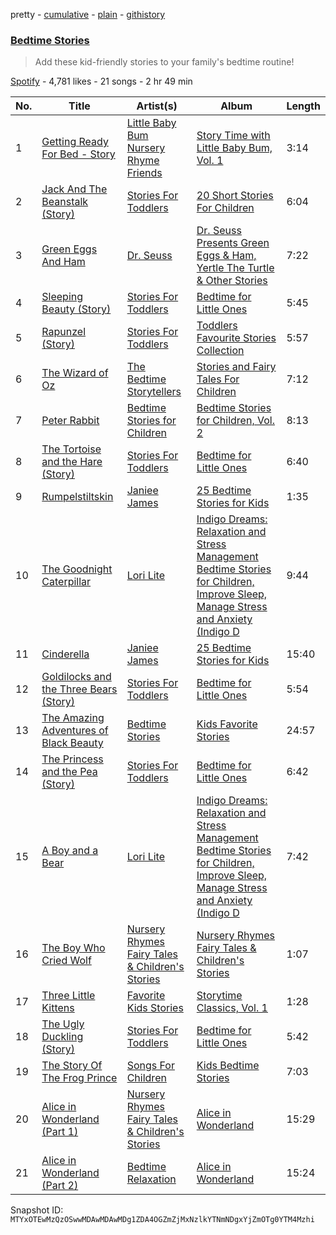 pretty - [cumulative](/playlists/cumulative/37i9dQZF1DX4mDnU0PhsMn.md) - [plain](/playlists/plain/37i9dQZF1DX4mDnU0PhsMn) - [githistory](https://github.githistory.xyz/mackorone/spotify-playlist-archive/blob/main/playlists/plain/37i9dQZF1DX4mDnU0PhsMn)

### [Bedtime Stories](https://open.spotify.com/playlist/37i9dQZF1DX4mDnU0PhsMn)

> Add these kid\-friendly stories to your family's bedtime routine!

[Spotify](https://open.spotify.com/user/spotify) - 4,781 likes - 21 songs - 2 hr 49 min

| No. | Title | Artist(s) | Album | Length |
|---|---|---|---|---|
| 1 | [Getting Ready For Bed \- Story](https://open.spotify.com/track/0HsvvS1E3p3LDDmc80gnfz) | [Little Baby Bum Nursery Rhyme Friends](https://open.spotify.com/artist/0lFDQOEK5OwsyPXb1aWJzY) | [Story Time with Little Baby Bum, Vol\. 1](https://open.spotify.com/album/3e7dcDIRVZFdXHrFR6psl9) | 3:14 |
| 2 | [Jack And The Beanstalk \(Story\)](https://open.spotify.com/track/2ZvvSsOGT525mutZ8E5QNY) | [Stories For Toddlers](https://open.spotify.com/artist/7cIXL5JyiArbs8waV8VORf) | [20 Short Stories For Children](https://open.spotify.com/album/0uBlUZotf91jnF1RZRFWon) | 6:04 |
| 3 | [Green Eggs And Ham](https://open.spotify.com/track/6Ea1FU45HZRpJKfOLHiAzS) | [Dr\. Seuss](https://open.spotify.com/artist/4mi47OiK1uIz0TygMvYgW2) | [Dr\. Seuss Presents Green Eggs & Ham, Yertle The Turtle & Other Stories](https://open.spotify.com/album/0UbpYOdPqLgYk31aCt3K3X) | 7:22 |
| 4 | [Sleeping Beauty \(Story\)](https://open.spotify.com/track/3tKStpbMir5SAw2S0cIPzt) | [Stories For Toddlers](https://open.spotify.com/artist/7cIXL5JyiArbs8waV8VORf) | [Bedtime for Little Ones](https://open.spotify.com/album/630H45p90O4dvVeRZShsRn) | 5:45 |
| 5 | [Rapunzel \(Story\)](https://open.spotify.com/track/3QViZYW0ksBebvqz4fc0wO) | [Stories For Toddlers](https://open.spotify.com/artist/7cIXL5JyiArbs8waV8VORf) | [Toddlers Favourite Stories Collection](https://open.spotify.com/album/1NsItWtprz5RKjM0bTVnNF) | 5:57 |
| 6 | [The Wizard of Oz](https://open.spotify.com/track/3xUx5KdNIzHNfSr1cI2vBk) | [The Bedtime Storytellers](https://open.spotify.com/artist/1m4Ng2L0Da8FywFWinf4Nl) | [Stories and Fairy Tales For Children](https://open.spotify.com/album/2nbHFPhZkdSehLAl7Yhkyq) | 7:12 |
| 7 | [Peter Rabbit](https://open.spotify.com/track/2JFfSbNOHs91Wquns0gH0p) | [Bedtime Stories for Children](https://open.spotify.com/artist/3b95BHm1SvUryc9UbFtHfd) | [Bedtime Stories for Children, Vol\. 2](https://open.spotify.com/album/0ft4UGtXqEkbK6RtMBv933) | 8:13 |
| 8 | [The Tortoise and the Hare \(Story\)](https://open.spotify.com/track/1KWwuVx7kY6sXUqjk7i008) | [Stories For Toddlers](https://open.spotify.com/artist/7cIXL5JyiArbs8waV8VORf) | [Bedtime for Little Ones](https://open.spotify.com/album/630H45p90O4dvVeRZShsRn) | 6:40 |
| 9 | [Rumpelstiltskin](https://open.spotify.com/track/3HxFS8ZPUAsOgO3kNPJ097) | [Janiee James](https://open.spotify.com/artist/4wmqwgqoTjQcKTapdaMwz5) | [25 Bedtime Stories for Kids](https://open.spotify.com/album/79YPuS2utWMv270kNBX4i6) | 1:35 |
| 10 | [The Goodnight Caterpillar](https://open.spotify.com/track/799xdY8n9X574q7WTFpkdX) | [Lori Lite](https://open.spotify.com/artist/4eqky1ghWjkRjvqofY5Gp9) | [Indigo Dreams: Relaxation and Stress Management Bedtime Stories for Children, Improve Sleep, Manage Stress and Anxiety \(Indigo D](https://open.spotify.com/album/1JDABHSUCjWeznpsOnnb0Y) | 9:44 |
| 11 | [Cinderella](https://open.spotify.com/track/7rB0zASw3E1WSA8RCBWXRk) | [Janiee James](https://open.spotify.com/artist/4wmqwgqoTjQcKTapdaMwz5) | [25 Bedtime Stories for Kids](https://open.spotify.com/album/79YPuS2utWMv270kNBX4i6) | 15:40 |
| 12 | [Goldilocks and the Three Bears \(Story\)](https://open.spotify.com/track/1Ir4YxNcWk99poVotx2E4t) | [Stories For Toddlers](https://open.spotify.com/artist/7cIXL5JyiArbs8waV8VORf) | [Bedtime for Little Ones](https://open.spotify.com/album/630H45p90O4dvVeRZShsRn) | 5:54 |
| 13 | [The Amazing Adventures of Black Beauty](https://open.spotify.com/track/4AjTpMO9ZaHFtxNZDuPM99) | [Bedtime Stories](https://open.spotify.com/artist/09ef61Ojd1f90aoy2Kwa88) | [Kids Favorite Stories](https://open.spotify.com/album/2Hl9xjq24KlNWO8491toe8) | 24:57 |
| 14 | [The Princess and the Pea \(Story\)](https://open.spotify.com/track/1Q3XKIk1xCuIAwWa29bQSt) | [Stories For Toddlers](https://open.spotify.com/artist/7cIXL5JyiArbs8waV8VORf) | [Bedtime for Little Ones](https://open.spotify.com/album/630H45p90O4dvVeRZShsRn) | 6:42 |
| 15 | [A Boy and a Bear](https://open.spotify.com/track/2MN9oKfjBzS5jR46XDc4sX) | [Lori Lite](https://open.spotify.com/artist/4eqky1ghWjkRjvqofY5Gp9) | [Indigo Dreams: Relaxation and Stress Management Bedtime Stories for Children, Improve Sleep, Manage Stress and Anxiety \(Indigo D](https://open.spotify.com/album/1JDABHSUCjWeznpsOnnb0Y) | 7:42 |
| 16 | [The Boy Who Cried Wolf](https://open.spotify.com/track/6vN69mGRkl1ZeYAbxh0Coq) | [Nursery Rhymes Fairy Tales & Children's Stories](https://open.spotify.com/artist/6UIrRVqclDd9pb8t7JdfY4) | [Nursery Rhymes Fairy Tales & Children's Stories](https://open.spotify.com/album/5GnlOhtEjWAfs20325zIUB) | 1:07 |
| 17 | [Three Little Kittens](https://open.spotify.com/track/0N2V7sftvOiPJLcpEVivK4) | [Favorite Kids Stories](https://open.spotify.com/artist/4xWMewm6CYMstu0sPgd9jJ) | [Storytime Classics, Vol\. 1](https://open.spotify.com/album/51g5viCaYjOW5XO4qX1RCD) | 1:28 |
| 18 | [The Ugly Duckling \(Story\)](https://open.spotify.com/track/6fHqGliYDR6obyBmGKuzc7) | [Stories For Toddlers](https://open.spotify.com/artist/7cIXL5JyiArbs8waV8VORf) | [Bedtime for Little Ones](https://open.spotify.com/album/630H45p90O4dvVeRZShsRn) | 5:42 |
| 19 | [The Story Of The Frog Prince](https://open.spotify.com/track/1fRUsSzRbmYCNOXhXuZQ6d) | [Songs For Children](https://open.spotify.com/artist/146SSgKkViZRsQtP0wsSAF) | [Kids Bedtime Stories](https://open.spotify.com/album/1VojCq0G5r48IqQjvOM6RZ) | 7:03 |
| 20 | [Alice in Wonderland \(Part 1\)](https://open.spotify.com/track/7tuTGoef23xjShoEgsullR) | [Nursery Rhymes Fairy Tales & Children's Stories](https://open.spotify.com/artist/6UIrRVqclDd9pb8t7JdfY4) | [Alice in Wonderland](https://open.spotify.com/album/1pSSIgkdjuOmF9AUmtI76k) | 15:29 |
| 21 | [Alice in Wonderland \(Part 2\)](https://open.spotify.com/track/6uCInBbNnevl9qzjAoOi5P) | [Bedtime Relaxation](https://open.spotify.com/artist/1Kk8SaMtzNguy3NDUI6kPw) | [Alice in Wonderland](https://open.spotify.com/album/1pSSIgkdjuOmF9AUmtI76k) | 15:24 |

Snapshot ID: `MTYxOTEwMzQzOSwwMDAwMDAwMDg1ZDA4OGZmZjMxNzlkYTNmNDgxYjZmOTg0YTM4Mzhi`

